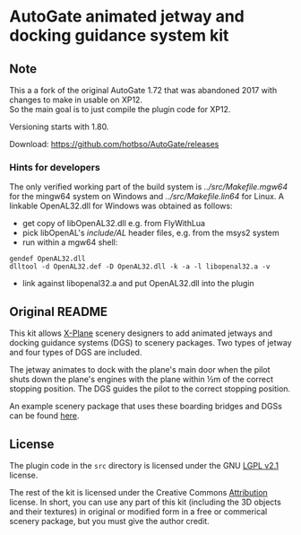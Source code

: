 # AutoGate animated jetway and docking guidance system kit

## Note
This a a fork of the original AutoGate 1.72 that was abandoned 2017 with changes to make in usable on XP12.\
So the main goal is to just compile the plugin code for XP12.

Versioning starts with 1.80.

Download: https://github.com/hotbso/AutoGate/releases

### Hints for developers
The only verified working part of the build system is *../src/Makefile.mgw64* for the mingw64 system on Windows and *../src/Makefile.lin64* for Linux.
A linkable OpenAL32.dll for Windows was obtained as follows:
- get copy of libOpenAL32.dll e.g. from FlyWithLua
- pick libOpenAL's *include/AL* header files, e.g. from the msys2 system
- run within a mgw64 shell:
```
gendef OpenAL32.dll
dlltool -d OpenAL32.def -D OpenAL32.dll -k -a -l libopenal32.a -v
```
- link against libopenal32.a and put OpenAL32.dll into the plugin

## Original README
This kit allows [X-Plane](http://www.x-plane.com/) scenery designers to add animated jetways and docking guidance systems (DGS) to scenery packages. Two types of jetway and four types of DGS are included.
 
The jetway animates to dock with the plane's main door when the pilot shuts down the plane's engines with the plane within ½m of the correct stopping position. The DGS guides the pilot to the correct stopping position.

An example scenery package that uses these boarding bridges and DGSs can be found [here](http://marginal.org.uk/x-planescenery/tutorials.html#autogate).
 
## License

The plugin code in the `src` directory is licensed under the GNU [LGPL v2.1](http://www.gnu.org/licenses/lgpl-2.1-standalone.html) license.

The rest of the kit is licensed under the Creative Commons [Attribution](http://creativecommons.org/licenses/by/3.0/) license. In short, you can use any part of this kit (including the 3D objects and their textures) in original or modified form in a free or commerical scenery package, but you must give the author credit.
